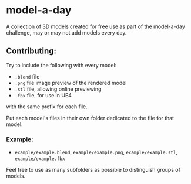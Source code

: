 # model-a-day
A collection of 3D models created for free use as part of the model-a-day challenge, may or may not add models every day.

## Contributing:

Try to include the following with every model:
- `.blend` file
- `.png` file image preview of the rendered model
- `.stl` file, allowing online previewing
- `.fbx` file, for use in UE4

with the same prefix for each file.

Put each model's files in their own folder dedicated to the file for that model.

### Example:

- `example/example.blend`, `example/example.png`, `example/example.stl`, `example/example.fbx`

Feel free to use as many subfolders as possible to distinguish groups of models.
